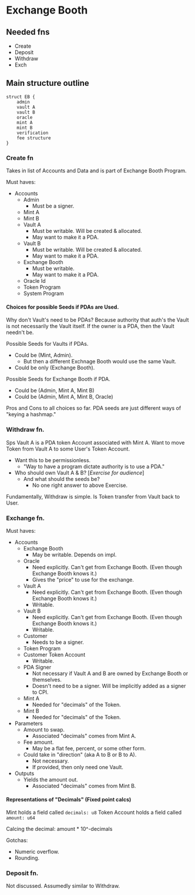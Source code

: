 # Exchange Booth

## Needed fns
 - Create
 - Deposit
 - Withdraw
 - Exch

## Main structure outline
    struct EB {
        admin
        vault A
        vault B
        oracle
        mint A
        mint B
        verification
        fee structure
    }

### Create fn
Takes in list of Accounts and Data and is part of Exchange Booth Program.

Must haves:
  - Accounts
    - Admin
      - Must be a signer.
    - Mint A 
    - Mint B
    - Vault A
      - Must be writable. Will be created & allocated.
      - May want to make it a PDA.
    - Vault B
      - Must be writable. Will be created & allocated.
      - May want to make it a PDA.
    - Exchange Booth
      - Must be writable.
      - May want to make it a PDA.
    - Oracle Id
    - Token Program
    - System Program


#### Choices for possible Seeds if PDAs are Used.
Why don't Vault's need to be PDAs? Because authority that auth's the Vault is not necessarily the Vault itself. If the owner is a PDA, then the Vault needn't be.

Possible Seeds for Vaults if PDAs.
  - Could be (Mint, Admin).
    - But then a different Exchnage Booth would use the same Vault.
  - Could be only (Exchange Booth).

Possible Seeds for Exchange Booth if PDA.
  - Could be (Admin, Mint A, Mint B)
  - Could be (Admin, Mint A, Mint B, Oracle)

Pros and Cons to all choices so far. PDA seeds are just different ways of "keying a hashmap."

### Withdraw fn.
Sps Vault A is a PDA token Account associated with Mint A. Want to move Token from Vault A to some User's Token Account.
  - Want this to be permissionless.
    - "Way to have a program dictate authority is to use a PDA."
  - Who should own Vault A & B? [_Exercise for audience_]
    - And what should the seeds be?
      - No one right answer to above Exercise.

Fundamentally, Withdraw is simple. Is Token transfer from Vault back to User.

### Exchange fn.
Must haves:
  - Accounts
    - Exchange Booth
      - May be writable. Depends on impl.
    - Oracle
      - Need explicitly. Can't get from Exchange Booth. (Even though Exchange Booth knows it.)
      - Gives the "price" to use for the exchange.
    - Vault A
      - Need explicitly. Can't get from Exchange Booth. (Even though Exchange Booth knows it.)
      - Writable.
    - Vault B
      - Need explicitly. Can't get from Exchange Booth. (Even though Exchange Booth knows it.)
      - Writable.
    - Customer
      - Needs to be a signer.
    - Token Program
    - Customer Token Account
      - Writable.
    - PDA Signer
      - Not necessary if Vault A and B are owned by Exchange Booth or themselves.
      - Doesn't need to be a signer. Will be implicitly added as a signer to CPI.
    - Mint A
      - Needed for "decimals" of the Token.
    - Mint B
      - Needed for "decimals" of the Token.
  - Parameters
    - Amount to swap.
      - Associated "decimals" comes from Mint A.
    - Fee amount.
      - May be a flat fee, percent, or some other form.
    - Could take in "direction" (aka A to B or B to A).
      - Not necessary.
      - If provided, then only need one Vault.
  - Outputs
    - Yields the amount out.
      - Associated "decimals" comes from Mint B.

#### Representations of "Decimals" (Fixed point calcs)
Mint holds a field called `decimals: u8`
Token Account holds a field called  `amount: u64`

Calcing the decimal: amount * 10^-decimals

Gotchas:
  - Numeric overflow.
  - Rounding.

### Deposit fn.
Not discussed. Assumedly similar to Withdraw.
